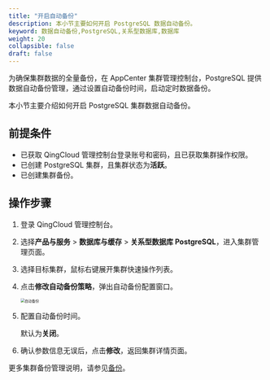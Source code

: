```yaml
---
title: "开启自动备份"
description: 本小节主要如何开启 PostgreSQL 数据自动备份。 
keyword: 数据自动备份,PostgreSQL,关系型数据库,数据库
weight: 20
collapsible: false
draft: false
---
```




为确保集群数据的全量备份，在 AppCenter 集群管理控制台，PostgreSQL 提供数据自动备份管理，通过设置自动备份时间，启动定时数据备份。

本小节主要介绍如何开启 PostgreSQL 集群数据自动备份。

## 前提条件

- 已获取 QingCloud 管理控制台登录账号和密码，且已获取集群操作权限。
- 已创建 PostgreSQL 集群，且集群状态为**活跃**。
- 已创建集群备份。

## 操作步骤

1. 登录 QingCloud 管理控制台。
2. 选择**产品与服务** > **数据库与缓存** > **关系型数据库 PostgreSQL**，进入集群管理页面。
3. 选择目标集群，鼠标右键展开集群快速操作列表。
4. 点击**修改自动备份策略**，弹出自动备份配置窗口。

   <img src="../../../_images/backup_auto.png" alt="自动备份" style="zoom:50%;" />
   
5. 配置自动备份时间。

   默认为**关闭**。

6. 确认参数信息无误后，点击**修改**，返回集群详情页面。

更多集群备份管理说明，请参见[备份](../../../../../storage/backup/)。
